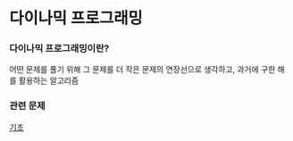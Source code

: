 # 다이나믹 프로그래밍
### 다이나믹 프로그래밍이란?
   어떤 문제를 풀기 위해 그 문제를 더 작은 문제의 연장선으로 생각하고, 과거에 구한 해를 활용하는 알고리즘
   
### 관련 문제
[기초](/src/dy/inflearn/Ch10_1.java)
